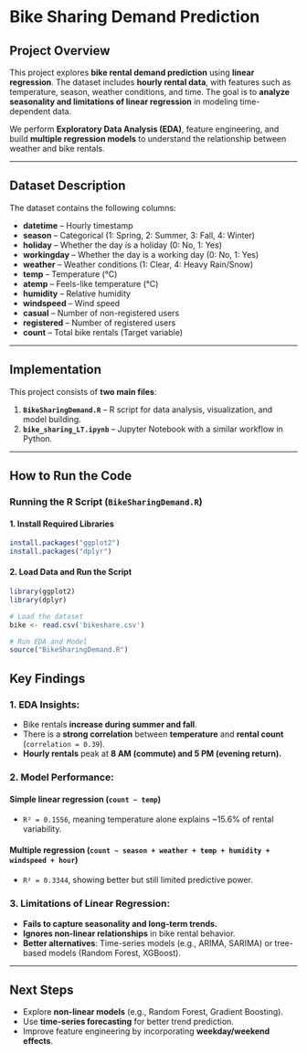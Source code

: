 # **Bike Sharing Demand Prediction**

## **Project Overview**

This project explores **bike rental demand prediction** using **linear regression**. The dataset includes **hourly rental data**, with features such as temperature, season, weather conditions, and time. The goal is to **analyze seasonality and limitations of linear regression** in modeling time-dependent data.

We perform **Exploratory Data Analysis (EDA)**, feature engineering, and build **multiple regression models** to understand the relationship between weather and bike rentals.

---

## **Dataset Description**

The dataset contains the following columns:

- **datetime** – Hourly timestamp
- **season** – Categorical (1: Spring, 2: Summer, 3: Fall, 4: Winter)
- **holiday** – Whether the day is a holiday (0: No, 1: Yes)
- **workingday** – Whether the day is a working day (0: No, 1: Yes)
- **weather** – Weather conditions (1: Clear, 4: Heavy Rain/Snow)
- **temp** – Temperature (°C)
- **atemp** – Feels-like temperature (°C)
- **humidity** – Relative humidity
- **windspeed** – Wind speed
- **casual** – Number of non-registered users
- **registered** – Number of registered users
- **count** – Total bike rentals (Target variable)

---

## **Implementation**

This project consists of **two main files**:

1. **`BikeSharingDemand.R`** – R script for data analysis, visualization, and model building.
2. **`bike_sharing_LT.ipynb`** – Jupyter Notebook with a similar workflow in Python.

---

## **How to Run the Code**

### **Running the R Script (`BikeSharingDemand.R`)**

#### **1. Install Required Libraries**

```r
install.packages("ggplot2")
install.packages("dplyr")
```

#### **2. Load Data and Run the Script**

```r
library(ggplot2)
library(dplyr)

# Load the dataset
bike <- read.csv('bikeshare.csv')

# Run EDA and Model
source("BikeSharingDemand.R")
```

## **Key Findings**

### **1. EDA Insights:**

- Bike rentals **increase during summer and fall**.
- There is a **strong correlation** between **temperature** and **rental count** (`correlation = 0.39`).
- **Hourly rentals** peak at **8 AM (commute) and 5 PM (evening return).**

### **2. Model Performance:**

#### **Simple linear regression (`count ~ temp`)**

- `R² = 0.1556`, meaning temperature alone explains ~15.6% of rental variability.

#### **Multiple regression (`count ~ season + weather + temp + humidity + windspeed + hour`)**

- `R² = 0.3344`, showing better but still limited predictive power.

### **3. Limitations of Linear Regression:**

- **Fails to capture seasonality and long-term trends.**
- **Ignores non-linear relationships** in bike rental behavior.
- **Better alternatives**: Time-series models (e.g., ARIMA, SARIMA) or tree-based models (Random Forest, XGBoost).

---

## **Next Steps**

- Explore **non-linear models** (e.g., Random Forest, Gradient Boosting).
- Use **time-series forecasting** for better trend prediction.
- Improve feature engineering by incorporating **weekday/weekend effects**.
